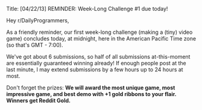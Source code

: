 Title: [04/22/13] REMINDER: Week-Long Challenge #1 due today!

Hey r/DailyProgrammers,

As a friendly reminder, our first week-long challenge (making a (tiny) video game) concludes today, at midnight, here in the American Pacific Time zone (so that's GMT - 7:00).

We've got about 6 submissions, so half of all submissions at-this-moment are essentially guaranteed winning already! If enough people post at the last minute, I may extend submissions by a few hours up to 24 hours at most.

Don't forget the prizes: **We will award the most unique game, most impressive game, and best demo with +1 gold ribbons to your flair. Winners get Reddit Gold.**